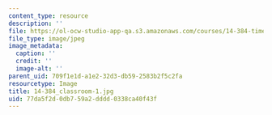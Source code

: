 ```yaml
---
content_type: resource
description: ''
file: https://ol-ocw-studio-app-qa.s3.amazonaws.com/courses/14-384-time-series-analysis-fall-2013/77da5f2d0db759a2dddd0338ca40f43f_14-384_classroom-1.jpg
file_type: image/jpeg
image_metadata:
  caption: ''
  credit: ''
  image-alt: ''
parent_uid: 709f1e1d-a1e2-32d3-db59-2583b2f5c2fa
resourcetype: Image
title: 14-384_classroom-1.jpg
uid: 77da5f2d-0db7-59a2-dddd-0338ca40f43f
---
```

